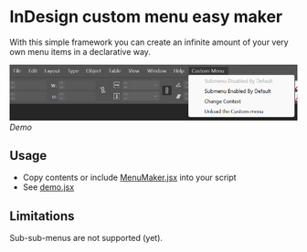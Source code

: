 # InDesign custom menu easy maker

With this simple framework you can create an infinite amount of your very own menu items in a declarative way.

![screenshot](/img/screenshot.png)
*Demo*

## Usage
- Copy contents or include [MenuMaker.jsx](src/MenuMaker.jsx) into your script
- See [demo.jsx](src/demo.jsx)

## Limitations
Sub-sub-menus are not supported (yet).

